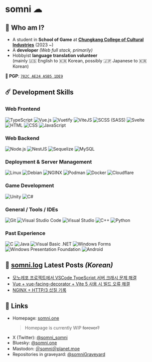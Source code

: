 somni ☁
=======

🤤 Who am I?
------------
  * A student in **School of Game** at [**Chungkang College of Cultural Industries**](https://ck.ac.kr) (2023 ~)
  * A **developer** *(Web full stack, primarily)*
  * Hobbyist **language translation volunteer**  
    (mainly 🇺🇸 English to 🇰🇷 Korean, possibly 🇯🇵 Japanese to 🇰🇷 Korean)

  **🔑 PGP**: [`782C AE24 A5B5 1DE9`](https://keybase.io/somnisomni)

☄️ Development Skills
---------------------
### Web Frontend
  ![TypeScript](https://img.shields.io/badge/TypeScript-3178C6?style=for-the-badge&logo=TypeScript&logoColor=FAF9F8)
  ![Vue.js](https://img.shields.io/badge/Vue.js-40B883?style=for-the-badge&logo=Vuedotjs&logoColor=white)
  ![Vuetify](https://img.shields.io/badge/Vuetify-1867C0?style=for-the-badge&logo=Vuetify&logoColor=white)
  ![ViteJS](https://img.shields.io/badge/ViteJS-8A75FE?style=for-the-badge&logo=Vite&logoColor=white&labelColor=8A75FE&color=3595BD)
  ![SCSS (SASS)](https://img.shields.io/badge/SCSS-CC6699?style=for-the-badge&logo=SASS&logoColor=white)
  ![Svelte](https://img.shields.io/badge/Svelte-FF4513?style=for-the-badge&logo=Svelte&logoColor=white)
  ![HTML](https://img.shields.io/badge/HTML-E5532F?style=for-the-badge&logo=HTML5&logoColor=white)
  ![CSS](https://img.shields.io/badge/CSS-1375BB?style=for-the-badge&logo=CSS3&logoColor=white)
  ![JavaScript](https://img.shields.io/badge/JavaScript-F7DF1E?style=for-the-badge&logo=JavaScript&logoColor=black)

### Web Backend
  ![Node.js](https://img.shields.io/badge/Node.js-87CF34?style=for-the-badge&logo=Nodedotjs&logoColor=white)
  ![NestJS](https://img.shields.io/badge/NestJS-DB234B?style=for-the-badge&logo=NestJS&logoColor=white)
  ![Sequelize](https://img.shields.io/badge/Sequelize-2E3B69?style=for-the-badge&logo=Sequelize&logoColor=white)
  ![MySQL](https://img.shields.io/badge/MySQL-02758F?style=for-the-badge&logo=MySQL&logoColor=white)

### Deployment & Server Management
  ![Linux](https://img.shields.io/badge/Linux-FABE23?style=for-the-badge&logo=Linux&logoColor=0A0A0C)
  ![Debian](https://img.shields.io/badge/Debian-D0074E?style=for-the-badge&logo=Debian&logoColor=white)
  ![NGINX](https://img.shields.io/badge/NGINX-199940?style=for-the-badge&logo=NGINX&logoColor=white)
  ![Podman](https://img.shields.io/badge/Podman-8D32AC?style=for-the-badge&logo=Podman&logoColor=white)
  ![Docker](https://img.shields.io/badge/Docker-2468EE?style=for-the-badge&logo=Docker&logoColor=white)
  ![Cloudflare](https://img.shields.io/badge/Cloudflare-F18229?style=for-the-badge&logo=Cloudflare&logoColor=white)

### Game Development
  ![Unity](https://img.shields.io/badge/Unity-080808?style=for-the-badge&logo=Unity&logoColor=white)
  ![C#](https://img.shields.io/badge/C%23-5128D5?style=for-the-badge&logo=dotnet&logoColor=white)

### General / Tools / IDEs
  ![Git](https://img.shields.io/badge/Git-F1563B?style=for-the-badge&logo=Git&logoColor=white)
  ![Visual Studio Code](https://img.shields.io/badge/Visual%20Studio%20Code-1671B0?style=for-the-badge&logo=VisualStudioCode&logoColor=white)
  ![Visual Studio](https://img.shields.io/badge/Visual%20Studio-673B99?style=for-the-badge&logo=VisualStudio&logoColor=white)
  ![C++](https://img.shields.io/badge/C%2B%2B-004283?style=for-the-badge&logo=Cplusplus&logoColor=white)
  ![Python](https://img.shields.io/badge/Python-FFE874?style=for-the-badge&logo=Python&logoColor=white&labelColor=2D6999)

### Past Experience
  ![C](https://img.shields.io/badge/C-01589C?style=for-the-badge&logo=C&logoColor=white)
  ![Java](https://img.shields.io/badge/Java-5283A2?style=for-the-badge&logo=Oracle&logoColor=white)
  ![Visual Basic .NET](https://img.shields.io/badge/Visual%20Basic%20.NET-1365A4?style=for-the-badge&logo=dotnet&logoColor=white)
  ![Windows Forms](https://img.shields.io/badge/Windows%20Forms-1365A4?style=for-the-badge&logo=dotnet&logoColor=white)
  ![Windows Presentation Foundation](https://img.shields.io/badge/WPF-1365A4?style=for-the-badge&logo=dotnet&logoColor=white)
  ![Android](https://img.shields.io/badge/Android-3ADC87?style=for-the-badge&logo=Android&logoColor=white)

📔 [somni.log](https://log.somni.one) Latest Posts *(Korean)*
-------------------------------------------------------------
<!-- BLOG-POST-LIST:START -->
- [모노레포 프로젝트에서 VSCode TypeScript 서버 크래시 문제 해결](https://log.somni.one/tsserver-crash-on-vscode-monorepo/)
- [Vue + vue-facing-decorator + Vite 5 사용 시 빌드 오류 해결](https://log.somni.one/vite-5-build-issue-workaround/)
- [NGINX + HTTP/3 삽질 기록](https://log.somni.one/working-with-nginx-http3/)
<!-- BLOG-POST-LIST:END -->

🔗 Links
--------
  * Homepage: [somni.one](https://somni.one)
    > Homepage is currently WIP <s>forever?</s>
  * X (Twitter): [@somni_somni](https://twitter.com/somni_somni)
  * Bluesky: <a href="https://bsky.app/profile/somni.one">@somni.one</a>
  * Mastodon: <a href="https://planet.moe/@somni" rel="me">＠somni＠planet.moe</a>
  * Repositories in graveyard: [@somniGraveyard](https://github.com/somniGraveyard)
